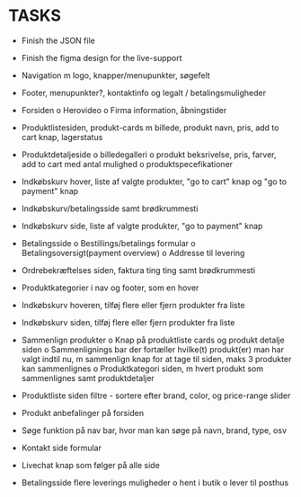 # TASKS

- Finish the JSON file

- Finish the figma design for the live-support

- Navigation m logo, knapper/menupunkter, søgefelt
- Footer, menupunkter?, kontaktinfo og legalt / betalingsmuligheder

- Forsiden
  o Herovideo
  o Firma information, åbningstider

- Produktlistesiden, produkt-cards m billede, produkt navn, pris, add to cart knap, lagerstatus

- Produktdetaljeside
  o billedegalleri
  o produkt beksrivelse, pris, farver, add to cart med antal mulighed
  o produktspecefikationer

- Indkøbskurv hover, liste af valgte produkter, "go to cart" knap og "go to payment" knap

- Indkøbskurv/betalingsside samt brødkrummesti

- Indkøbskurv side, liste af valgte produkter, "go to payment" knap

- Betalingsside
  o Bestillings/betalings formular
  o Betalingsoversigt(payment overview)
  o Addresse til levering

- Ordrebekræftelses siden, faktura ting ting samt brødkrummesti

- Produktkategorier i nav og footer, som en hover

- Indkøbskurv hoveren, tilføj flere eller fjern produkter fra liste

- Indkøbskurv siden, tilføj flere eller fjern produkter fra liste

- Sammenlign produkter
  o Knap på produktliste cards og produkt detalje siden
  o Sammenlignings bar der fortæller hvilke(t) produkt(er) man har valgt indtil nu, m sammenlign knap for at tage til siden, maks 3 produkter kan sammenlignes
  o Produktkategori siden, m hvert produkt som sammenlignes samt produktdetaljer

- Produktliste siden filtre - sortere efter brand, color, og price-range slider

- Produkt anbefalinger på forsiden

- Søge funktion på nav bar, hvor man kan søge på navn, brand, type, osv

- Kontakt side formular

- Livechat knap som følger på alle side

- Betalingsside flere leverings muligheder
  o hent i butik
  o lever til posthus
